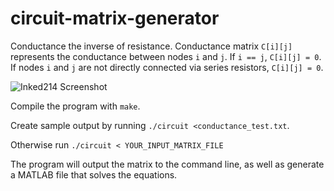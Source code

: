 # circuit-matrix-generator

Conductance the inverse of resistance. Conductance matrix `C[i][j]` represents the conductance between nodes `i` and `j`. If `i == j`, `C[i][j] = 0`. If nodes `i` and `j` are not directly connected via series resistors, `C[i][j] = 0`.

![Inked214 Screenshot](https://user-images.githubusercontent.com/97299316/163731221-494a93b7-89c9-4f7c-8df3-abe970092117.jpg)

Compile the program with `make`.

Create sample output by running `./circuit <conductance_test.txt`.

Otherwise run `./circuit < YOUR_INPUT_MATRIX_FILE`

The program will output the matrix to the command line, as well as generate a MATLAB file that solves the equations.
